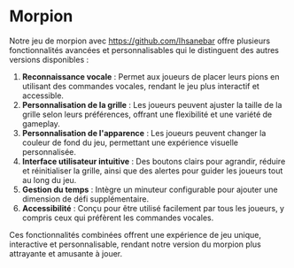 # Morpion
Notre jeu de morpion avec https://github.com/Ihsanebar offre plusieurs fonctionnalités avancées et personnalisables qui le distinguent des autres versions disponibles :

1. **Reconnaissance vocale** : Permet aux joueurs de placer leurs pions en utilisant des commandes vocales, rendant le jeu plus interactif et accessible.
2. **Personnalisation de la grille** : Les joueurs peuvent ajuster la taille de la grille selon leurs préférences, offrant une flexibilité et une variété de gameplay.
3. **Personnalisation de l'apparence** : Les joueurs peuvent changer la couleur de fond du jeu, permettant une expérience visuelle personnalisée.
4. **Interface utilisateur intuitive** : Des boutons clairs pour agrandir, réduire et réinitialiser la grille, ainsi que des alertes pour guider les joueurs tout au long du jeu.
5. **Gestion du temps** : Intègre un minuteur configurable pour ajouter une dimension de défi supplémentaire.
6. **Accessibilité** : Conçu pour être utilisé facilement par tous les joueurs, y compris ceux qui préfèrent les commandes vocales.

Ces fonctionnalités combinées offrent une expérience de jeu unique, interactive et personnalisable, rendant notre version du morpion plus attrayante et amusante à jouer.

